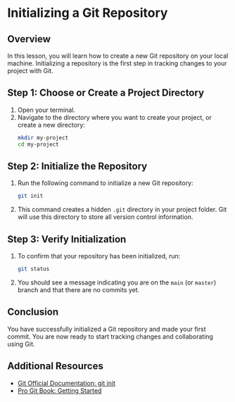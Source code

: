 # Initializing a Git Repository

## Overview
In this lesson, you will learn how to create a new Git repository on your local machine. Initializing a repository is the first step in tracking changes to your project with Git.

## Step 1: Choose or Create a Project Directory

1. Open your terminal.
2. Navigate to the directory where you want to create your project, or create a new directory:
   ```bash
   mkdir my-project
   cd my-project
   ```

## Step 2: Initialize the Repository

1. Run the following command to initialize a new Git repository:
   ```bash
   git init
   ```
2. This command creates a hidden `.git` directory in your project folder. Git will use this directory to store all version control information.

## Step 3: Verify Initialization

1. To confirm that your repository has been initialized, run:
   ```bash
   git status
   ```
2. You should see a message indicating you are on the `main` (or `master`) branch and that there are no commits yet.

## Conclusion
You have successfully initialized a Git repository and made your first commit. You are now ready to start tracking changes and collaborating using Git.

## Additional Resources
- [Git Official Documentation: git init](https://git-scm.com/docs/git-init)
- [Pro Git Book: Getting Started](https://git-scm.com/book/en/v2/Getting-Started-Git-Basics)
